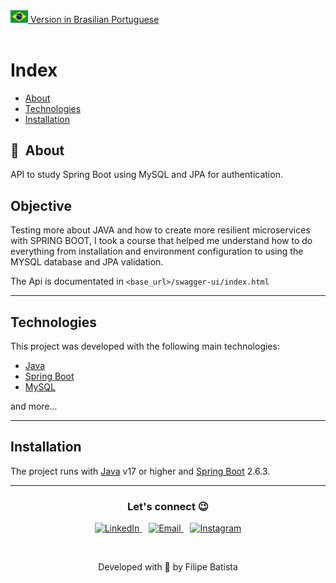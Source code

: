 <a href="https://github.com/filipeleonelbatista/spring-boot-api-experimental/blob/master/README.md" target="_blank">
  <img src="https://raw.githubusercontent.com/filipeleonelbatista/filipeleonelbatista/master/assets/brasil_bandeira.png" width="28px" />
  Version in Brasilian Portuguese
</a>
</br>
</br>

# Index

- [About](#-about)
- [Technologies](#Technologies)
- [Installation](#Installation)

## 🔖&nbsp; About

API to study Spring Boot using MySQL and JPA for authentication.

## Objective

Testing more about JAVA and how to create more resilient microservices with SPRING BOOT, I took a course that helped me understand how to do everything from installation and environment configuration to using the MYSQL database and JPA validation.


The Api is documentated in `<base_url>/swagger-ui/index.html`

---
## Technologies

This project was developed with the following main technologies:

- [Java](https://www.oracle.com/java/technologies/javase/jdk17-archive-downloads.html)
- [Spring Boot](https://start.spring.io/)
- [MySQL](https://dev.mysql.com/downloads/)

and more...

---
## Installation

The project runs with [Java](https://www.oracle.com/java/technologies/javase/jdk17-archive-downloads.html) v17 or higher and [Spring Boot](https://start.spring.io/) 2.6.3.


---

<h3 align="center">Let's connect 😉</h3>
<p align="center">
  <a href="https://www.linkedin.com/in/filipeleonelbatista/">
    <img alt="LinkedIn" width="22px" src="https://github.com/filipeleonelbatista/filipeleonelbatista/blob/master/assets/052-linkedin.svg" />
  </a>&ensp;
  <a href="mailto:filipe.x2016@gmail.com">
    <img alt="Email" width="22px" src="https://github.com/filipeleonelbatista/filipeleonelbatista/blob/master/assets/gmail.svg" />
  </a>&ensp;
  <a href="https://instagram.com/filipeleonelbatista">
    <img alt="Instagram" width="22px" src="https://github.com/filipeleonelbatista/filipeleonelbatista/blob/master/assets/044-instagram.svg" />
  </a>
</p>
<br />
<p align="center">
    Developed with 💜 by Filipe Batista
</p>